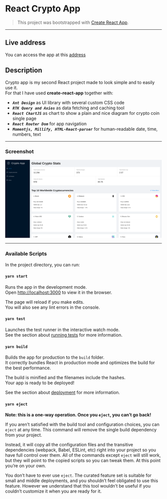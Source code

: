 # React Crypto App

> This project was bootstrapped with [Create React App](https://github.com/facebook/create-react-app).

---

## Live address

You can access the app at this [address](https://infvyr-react-crypto-app.netlify.app)

## Description

Crypto app is my second React project made to look simple and to easily use it.  
For that I have used **create-react-app** together with:

- **_`Ant Design`_** as UI library with several custom CSS code
- **_`RTK Query and Axios`_** as data fetching and caching tool
- **_`React ChartJS`_** as chart to show a plain and nice diagram for crypto coin single page
- **_`React Router Dom`_** for app navigation
- **_`Momentjs, Millify, HTML-React-parser`_** for human-readable date, time, numbers, text

---

### Screenshot

![crypto-app](https://raw.githubusercontent.com/Infvyr/React-Cryptocurrency/dev/src/images/React%20Cryptocurrency%20App.png)

---

### Available Scripts

In the project directory, you can run:

#### `yarn start`

Runs the app in the development mode.\
Open [http://localhost:3000](http://localhost:3000) to view it in the browser.

The page will reload if you make edits.\
You will also see any lint errors in the console.

#### `yarn test`

Launches the test runner in the interactive watch mode.\
See the section about [running tests](https://facebook.github.io/create-react-app/docs/running-tests) for more information.

#### `yarn build`

Builds the app for production to the `build` folder.\
It correctly bundles React in production mode and optimizes the build for the best performance.

The build is minified and the filenames include the hashes.\
Your app is ready to be deployed!

See the section about [deployment](https://facebook.github.io/create-react-app/docs/deployment) for more information.

#### `yarn eject`

**Note: this is a one-way operation. Once you `eject`, you can’t go back!**

If you aren’t satisfied with the build tool and configuration choices, you can `eject` at any time. This command will remove the single build dependency from your project.

Instead, it will copy all the configuration files and the transitive dependencies (webpack, Babel, ESLint, etc) right into your project so you have full control over them. All of the commands except `eject` will still work, but they will point to the copied scripts so you can tweak them. At this point you’re on your own.

You don’t have to ever use `eject`. The curated feature set is suitable for small and middle deployments, and you shouldn’t feel obligated to use this feature. However we understand that this tool wouldn’t be useful if you couldn’t customize it when you are ready for it.
